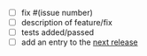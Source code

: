 * [ ] fix #(issue number)
* [ ] description of feature/fix
* [ ] tests added/passed
* [ ] add an entry to the [next release](../release-notes/0.7.2.md)
